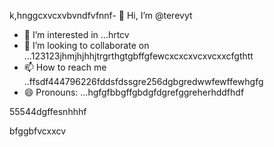 k,hnggcxvcxvbvndfvfnnf- 👋 Hi, I’m @terevyt
- 👀 I’m interested in ...hrtcv
- 💞️ I’m looking to collaborate on ...123123jhmjhjhhjtrgrthgtgbffgfewcxcxcxvcxvcxxcfgthtt
- 📫 How to reach me ..ffsdf444796226fddsfdssgre256dgbgredwwfewffewhgfg
- 😄 Pronouns: ...hgfgfbbgffgbdgfdgrefggreherhddfhdf
<!---4565werasdf4458dfg6262dsfgrerertjmhhsvfyhyh
terevyt/terevyt is a ✨ special ✨ repository because its `README.md` (this f63ile) appears on your GitHub p58rofigrede.vdsa4745dупккпупкsgsdfdsferggrrbdffsdfg
You can click the Preview link to take a look at your changevxxxxs.р123465bfdcvbcvbvc
--->55544dgffesnhhhf
bfggbfvcxxcv
